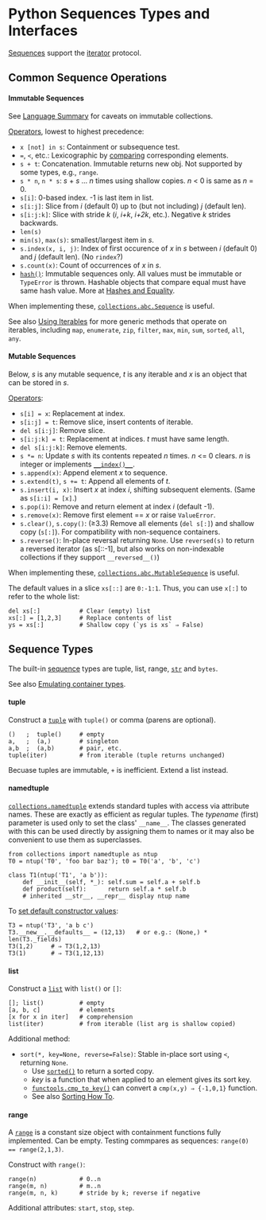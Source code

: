 Python Sequences Types and Interfaces
=====================================

[Sequences][sequence] support the [iterator](iter.md) protocol.


Common Sequence Operations
--------------------------

#### Immutable Sequences

See [Language Summary](language.md) for caveats on immutable
collections.

[Operators][seqops], lowest to highest precedence:

* `x [not] in s`: Containment or subsequence test.
* `=`, `<`, etc.: Lexicographic by [comparing] corresponding elements.
* `s + t`: Concatenation. Immutable returns new obj.
  Not supported by some types, e.g., `range`.
* `s * n`, `n * s`: _s_ + _s_ ... _n_ times using shallow copies.
  _n_ < 0 is same as _n_ = 0.
* `s[i]`: 0-based index. -1 is last item in list.
* `s[i:j]`: Slice from _i_ (default 0)
   up to (but not including) _j_ (default len).
* `s[i:j:k]`: Slice with stride _k_ (_i_, _i+k_, _i+2k_, etc.).
  Negative _k_ strides backwards.
* `len(s)`
* `min(s)`, `max(s)`: smallest/largest item in _s_.
* `s.index(x, i, j)`: Index of first occurence of _x_ in _s_
   between _i_ (default 0) and _j_ (default len). (No `rindex`?)
* `s.count(x)`: Count of occurrences of _x_ in _s_.
* [`hash()`]: Immutable sequences only.
  All values must be immutable or `TypeError` is thrown.
  Hashable objects that compare equal must have same hash value.
  More at [Hashes and Equality][hashandeq].

When implementing these, [`collections.abc.Sequence`] is useful.

See also [Using Iterables](iter.md#using-iterables) for more generic
methods that operate on iterables, including `map`, `enumerate`,
`zip`, `filter`, `max`, `min`, `sum`, `sorted`, `all`, `any`.

#### Mutable Sequences

Below, _s_ is any mutable sequence, _t_ is any iterable and _x_ is an
object that can be stored in _s_.

[Operators][mutseqops]:

* `s[i] = x`: Replacement at index.
* `s[i:j] = t`: Remove slice, insert contents of iterable.
* `del s[i:j]`: Remove slice.
* `s[i:j:k] = t`: Replacement at indices. _t_ must have same length.
* `del s[i:j:k]`: Remove elements.
* `s *= n`: Update _s_ with its contents repeated _n_ times.
  _n_ <= 0 clears. _n_ is integer or implements [`__index()__`].
* `s.append(x)`: Append element _x_ to sequence.
* `s.extend(t)`, `s += t`: Append all elements of _t_.
* `s.insert(i, x)`: Insert _x_ at index _i_, shifting subsequent elements.
  (Same as `s[i:i] = [x]`.)
* `s.pop(i)`: Remove and return element at index _i_ (default -1).
* `s.remove(x)`: Remove first element == _x_ or raise `ValueError`.
* `s.clear()`, `s.copy()`: (≥3.3) Remove all elements (`del s[:]`) and
  shallow copy (`s[:]`). For compatibility with non-sequence containers.
* `s.reverse()`: In-place reversal returning `None`.
  Use `reversed(s)` to return a reversed iterator (as s[::-1], but also
  works on non-indexable collections if they support `__reversed__()`)

When implementing these, [`collections.abc.MutableSequence`] is useful.

The default values in a slice `xs[::]` are `0:-1:1`. Thus, you can use
`x[:]` to refer to the whole list:

    del xs[:]           # Clear (empty) list
    xs[:] = [1,2,3]     # Replace contents of list
    ys = xs[:]          # Shallow copy (`ys is xs` ⇒ False)


Sequence Types
--------------

The built-in [sequence] types are tuple, list, range,
[`str`](string.md) and `bytes`.

See also [Emulating container types][container-emul].

#### tuple

Construct a [`tuple`] with `tuple()` or comma (parens are optional).

    ()   ;  tuple()     # empty
    a,   ;  (a,)        # singleton
    a,b  ;  (a,b)       # pair, etc.
    tuple(iter)         # from iterable (tuple returns unchanged)

Becuase tuples are immutable, `+` is inefficient. Extend a list instead.

#### namedtuple

[`collections.namedtuple`] extends standard tuples with access via
attribute names. These are exactly as efficient as regular tuples. The
_typename_ (first) parameter is used only to set the class'
`__name__`. The classes generated with this can be used directly by
assigning them to names or it may also be convenient to use them as
superclasses.

    from collections import namedtuple as ntup
    T0 = ntup('T0', 'foo bar baz'); t0 = T0('a', 'b', 'c')

    class T1(ntup('T1', 'a b')):
        def __init__(self, *_): self.sum = self.a + self.b
        def product(self):      return self.a * self.b
        # inherited __str__, __repr__ display ntup name

To [set default constructor values][so-18348004]:

    T3 = ntup('T3', 'a b c')
    T3.__new__.__defaults__ = (12,13)   # or e.g.: (None,) * len(T3._fields)
    T3(1,2)     # ⇒ T3(1,2,13)
    T3(1)       # ⇒ T3(1,12,13)

#### list

Construct a [`list`] with `list()` or `[]`:

    []; list()          # empty
    [a, b, c]           # elements
    [x for x in iter]   # comprehension
    list(iter)          # from iterable (list arg is shallow copied)

Additional method:
* `sort(*, key=None, reverse=False)`:
  Stable in-place sort using `<`, returning `None`.
  - Use [`sorted()`] to return a sorted copy.
  - _key_ is a function that when applied to an element gives its sort key.
  - [`functools.cmp_to_key()`] can convert a `cmp(x,y) ⇒ {-1,0,1}` function.
  - See also [Sorting How To].

#### range

A [`range`] is a constant size object with containment functions fully
implemented. Can be empty. Testing commpares as sequences: `range(0)
== range(2,1,3)`.

Construct with `range()`:

    range(n)            # 0..n
    range(m, n)         # m..n
    range(m, n, k)      # stride by k; reverse if negative

Additional attributes: `start`, `stop`, `step`.



[Sorting How To]: https://docs.python.org/3/howto/sorting.html#sortinghowto
[`__index()__`]: https://docs.python.org/3/reference/datamodel.html#object.__index__
[`collections.abc.MutableSequence`]: https://docs.python.org/3/library/collections.abc.html#collections.abc.MutableSequence
[`collections.abc.Sequence`]: https://docs.python.org/3/library/collections.abc.html#collections.abc.Sequence
[`collections.namedtuple`]: https://docs.python.org/3/library/collections.html#collections.namedtuple
[`functools.cmp_to_key()`]: https://docs.python.org/3/library/functools.html#functools.cmp_to_key
[`hash()`]: https://docs.python.org/3/library/functions.html#hash
[`list`]: https://docs.python.org/3/library/stdtypes.html#lists
[`range`]: https://docs.python.org/3/library/stdtypes.html#ranges
[`sorted()`]: https://docs.python.org/3/library/functions.html#sorted
[`tuple`]: https://docs.python.org/3/library/stdtypes.html#tuples
[comparing]: https://docs.python.org/3/reference/expressions.html#comparisons
[container-emul]: https://docs.python.org/3/reference/datamodel.html#emulating-container-types
[hashandeq]: https://hynek.me/articles/hashes-and-equality/
[mutseqops]: https://docs.python.org/3/library/stdtypes.html#mutable-sequence-types
[seqops]: https://docs.python.org/3/library/stdtypes.html#typesseq-common
[sequence]: https://docs.python.org/3/library/stdtypes.html#typesseq
[so-18348004]: https://stackoverflow.com/a/18348004/107294
